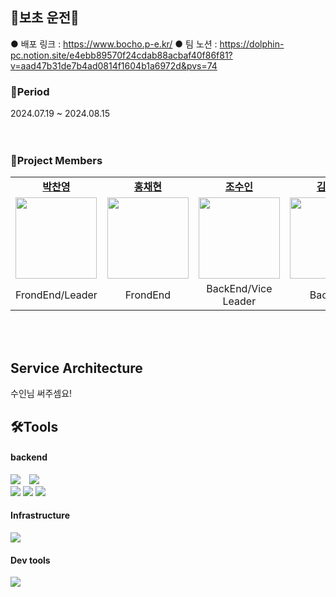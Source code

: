 ## 🚗보초 운전🚕
● 배포 링크 : https://www.bocho.p-e.kr/
● 팀 노션 : https://dolphin-pc.notion.site/e4ebb89570f24cdab88acbaf40f86f81?v=aad47b31de7b4ad0814f1604b1a6972d&pvs=74
### 📆Period
2024.07.19 ~ 2024.08.15</br></br></br>

### 🚜Project Members
<table>
  <tr>
    <td align="center"><a href="https://github.com/Dolphin-PC"><b>박찬영</b></a><br /></td>
    <td align="center"><a href="https://github.com/hyeon9808"><b>홍채현</b></a><br /></td>
    <td align="center"><a href="https://github.com/whtndls"><b>조수인</b></a><br /></td>
    <td align="center"><a href="https://github.com/young219257"><b>김영아</b></a><br /></td>
    <td align="center"><a href="https://github.com/hyoyeolking"><b>전효열</b></a><br /></td>
  </tr>
  <tr>
      <td align="center"><img src="https://github.com/user-attachments/assets/683f52f8-d8e4-4e9e-ac1f-a5ed7d4b032a" width="130px;" alt=""/><br /><sub></td>
      <td align="center"><img src="https://github.com/user-attachments/assets/a4aa44bc-4d59-46e7-8b74-b18d94a3186e" width="130px;" alt=""/><br /></td>
      <td align="center"><img src="https://github.com/user-attachments/assets/500b7a17-2d2b-4f28-b6db-a4dbb82a3bba" width="130px;" alt=""/><br /></td>
      <td align="center"><img src="https://github.com/user-attachments/assets/4bb46790-6183-44cc-b51b-270d36c71710" width="130px;" alt=""/><br /></td>
      <td align="center"><img src="https://github.com/user-attachments/assets/9ebc81f2-52ba-4b97-b6d3-07c4c21fe1f0" width="130px;" alt=""/><br /></td>
    </tr>
  <tr>
    <td align="center">FrondEnd/Leader</td>
    <td align="center">FrondEnd</td>
    <td align="center">BackEnd/Vice Leader</td>
    <td align="center">BackEnd</td>
    <td align="center">BackEnd</td>
  </tr>
</table></br></br>

## Service Architecture
수인님 써주셈요!

## 🛠️Tools
#### backend
<span>
  <img src="https://img.shields.io/badge/springboot-6DB33F?style=for-the-badge&logo=springboot&logoColor=white" style="margin-right: 10px;">
</span>
<span>
  <img src="https://img.shields.io/badge/Spring Security-6DB33F?style=for-the-badge&logo=Spring Security&logoColor=white" style="margin-right: 10px;">
</span></br>
<span>
  <img src="https://img.shields.io/badge/MariaDB-003545?style=for-the-badge&logo=mariadb&logoColor=white">
</span>
<span>
  <img src="https://img.shields.io/badge/JWT-black?style=for-the-badge&logo=JSON%20web%20tokens">
</span>
<span>
  <img src="https://img.shields.io/badge/-Swagger-%23Clojure?style=for-the-badge&logo=swagger&logoColor=white">
</span>


#### Infrastructure
<span>
  <img src="https://img.shields.io/badge/github%20actions-%232671E5.svg?style=for-the-badge&logo=githubactions&logoColor=white">
</span>

#### Dev tools
<span>
  <img src="https://img.shields.io/badge/github-%23121011.svg?style=for-the-badge&logo=github&logoColor=white">
</span>

